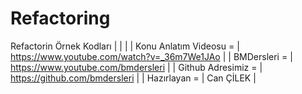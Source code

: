# Refactoring
Refactorin Örnek Kodları
| | |
| Konu Anlatım Videosu = | https://www.youtube.com/watch?v=_36m7We1JAo |
| BMDersleri  =  | https://www.youtube.com/bmdersleri |
| Github Adresimiz =  | https://github.com/bmdersleri | 
| Hazırlayan =  | Can ÇİLEK | 
